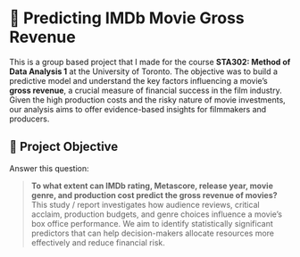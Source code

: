 # 🎥 Predicting IMDb Movie Gross Revenue

This is a group based project that I made for the course **STA302: Method of Data Analysis 1** at the University of Toronto. The objective was to build a predictive model and understand the key factors influencing a movie’s **gross revenue**, a crucial measure of financial success in the film industry. Given the high production costs and the risky nature of movie investments, our analysis aims to offer evidence-based insights for filmmakers and producers.

## 🎯 Project Objective
Answer this question:
>**To what extent can IMDb rating, Metascore, release year, movie genre, and production cost predict the gross revenue of movies?**
>This study / report investigates how audience reviews, critical acclaim, production budgets, and genre choices influence a movie’s box office performance. We aim to identify statistically significant predictors that can help decision-makers allocate resources more effectively and reduce financial risk.



